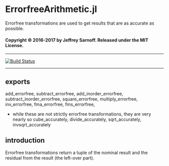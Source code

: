# ErrorfreeArithmetic.jl
Errorfree transformations are used to get results that are as accurate as possible.


#### Copyright © 2016-2017 by Jeffrey Sarnoff.  Released under the MIT License.

-----

[![Build Status](https://travis-ci.org/JeffreySarnoff/ErrorfreeArithmetic.jl.svg?branch=master)](https://travis-ci.org/JeffreySarnoff/ErrorfreeArithmetic.jl)

-----

## exports

add_errorfree, subtract_errorfree, 
add_inorder_errorfree, subtract_inorder_errorfree,
square_errorfree,  multiply_errorfree,
inv_errorfree, fma_errorfree, fms_errorfree,
* while these are not strictly errorfree transformations, they are very nearly so
cube_accurately, divide_accurately, sqrt_accurately, invsqrt_accurately

## introduction

Errorfree transformations return a tuple of the nominal result and the residual from the result (the left-over part).    

